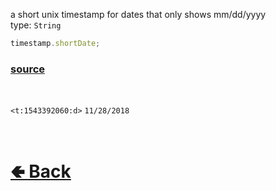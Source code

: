 a short unix timestamp for dates that only shows mm/dd/yyyy<br>
type: `String`<br>

```js
timestamp.shortDate;
```

### [source](https://github.com/paigeroid/noscord.js/blob/main/src/Services/UtilService/custard/Timestamp.js)

<br>

`<t:1543392060:d>` `11/28/2018` 

<br> <h1> [🢀 Back](https://github.com/paigeroid/noscord.js/wiki/Util.Timestamp) </h1>